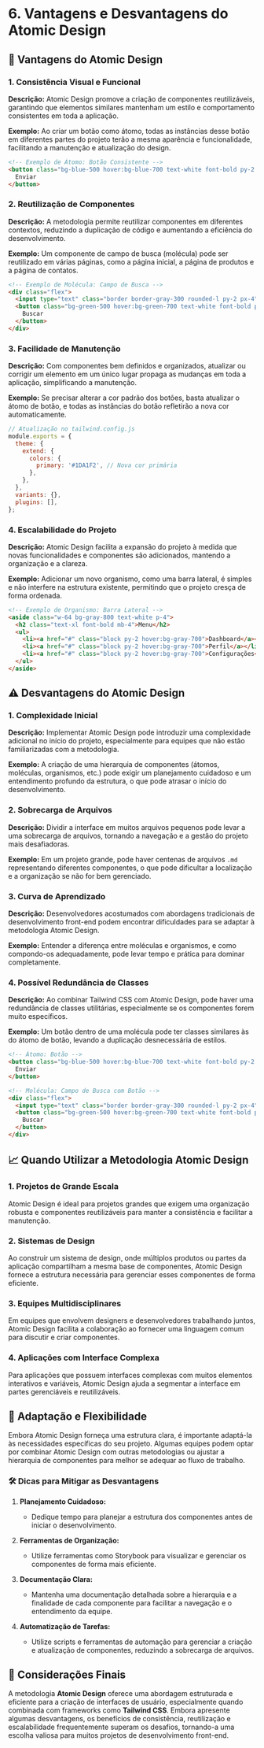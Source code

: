 # 6. Vantagens e Desvantagens do Atomic Design

## 🌟 Vantagens do Atomic Design

### 1. **Consistência Visual e Funcional**

**Descrição:**
Atomic Design promove a criação de componentes reutilizáveis, garantindo que elementos similares mantenham um estilo e comportamento consistentes em toda a aplicação.

**Exemplo:**
Ao criar um botão como átomo, todas as instâncias desse botão em diferentes partes do projeto terão a mesma aparência e funcionalidade, facilitando a manutenção e atualização do design.

```html
<!-- Exemplo de Átomo: Botão Consistente -->
<button class="bg-blue-500 hover:bg-blue-700 text-white font-bold py-2 px-4 rounded">
  Enviar
</button>
```

### 2. **Reutilização de Componentes**

**Descrição:**
A metodologia permite reutilizar componentes em diferentes contextos, reduzindo a duplicação de código e aumentando a eficiência do desenvolvimento.

**Exemplo:**
Um componente de campo de busca (molécula) pode ser reutilizado em várias páginas, como a página inicial, a página de produtos e a página de contatos.

```html
<!-- Exemplo de Molécula: Campo de Busca -->
<div class="flex">
  <input type="text" class="border border-gray-300 rounded-l py-2 px-4" placeholder="Buscar...">
  <button class="bg-green-500 hover:bg-green-700 text-white font-bold py-2 px-4 rounded-r">
    Buscar
  </button>
</div>
```

### 3. **Facilidade de Manutenção**

**Descrição:**
Com componentes bem definidos e organizados, atualizar ou corrigir um elemento em um único lugar propaga as mudanças em toda a aplicação, simplificando a manutenção.

**Exemplo:**
Se precisar alterar a cor padrão dos botões, basta atualizar o átomo de botão, e todas as instâncias do botão refletirão a nova cor automaticamente.

```javascript
// Atualização no tailwind.config.js
module.exports = {
  theme: {
    extend: {
      colors: {
        primary: '#1DA1F2', // Nova cor primária
      },
    },
  },
  variants: {},
  plugins: [],
};
```

### 4. **Escalabilidade do Projeto**

**Descrição:**
Atomic Design facilita a expansão do projeto à medida que novas funcionalidades e componentes são adicionados, mantendo a organização e a clareza.

**Exemplo:**
Adicionar um novo organismo, como uma barra lateral, é simples e não interfere na estrutura existente, permitindo que o projeto cresça de forma ordenada.

```html
<!-- Exemplo de Organismo: Barra Lateral -->
<aside class="w-64 bg-gray-800 text-white p-4">
  <h2 class="text-xl font-bold mb-4">Menu</h2>
  <ul>
    <li><a href="#" class="block py-2 hover:bg-gray-700">Dashboard</a></li>
    <li><a href="#" class="block py-2 hover:bg-gray-700">Perfil</a></li>
    <li><a href="#" class="block py-2 hover:bg-gray-700">Configurações</a></li>
  </ul>
</aside>
```

## ⚠️ Desvantagens do Atomic Design

### 1. **Complexidade Inicial**

**Descrição:**
Implementar Atomic Design pode introduzir uma complexidade adicional no início do projeto, especialmente para equipes que não estão familiarizadas com a metodologia.

**Exemplo:**
A criação de uma hierarquia de componentes (átomos, moléculas, organismos, etc.) pode exigir um planejamento cuidadoso e um entendimento profundo da estrutura, o que pode atrasar o início do desenvolvimento.

### 2. **Sobrecarga de Arquivos**

**Descrição:**
Dividir a interface em muitos arquivos pequenos pode levar a uma sobrecarga de arquivos, tornando a navegação e a gestão do projeto mais desafiadoras.

**Exemplo:**
Em um projeto grande, pode haver centenas de arquivos `.md` representando diferentes componentes, o que pode dificultar a localização e a organização se não for bem gerenciado.

### 3. **Curva de Aprendizado**

**Descrição:**
Desenvolvedores acostumados com abordagens tradicionais de desenvolvimento front-end podem encontrar dificuldades para se adaptar à metodologia Atomic Design.

**Exemplo:**
Entender a diferença entre moléculas e organismos, e como compondo-os adequadamente, pode levar tempo e prática para dominar completamente.

### 4. **Possível Redundância de Classes**

**Descrição:**
Ao combinar Tailwind CSS com Atomic Design, pode haver uma redundância de classes utilitárias, especialmente se os componentes forem muito específicos.

**Exemplo:**
Um botão dentro de uma molécula pode ter classes similares às do átomo de botão, levando a duplicação desnecessária de estilos.

```html
<!-- Átomo: Botão -->
<button class="bg-blue-500 hover:bg-blue-700 text-white font-bold py-2 px-4 rounded">
  Enviar
</button>

<!-- Molécula: Campo de Busca com Botão -->
<div class="flex">
  <input type="text" class="border border-gray-300 rounded-l py-2 px-4" placeholder="Buscar...">
  <button class="bg-green-500 hover:bg-green-700 text-white font-bold py-2 px-4 rounded-r">
    Buscar
  </button>
</div>
```

## 📈 Quando Utilizar a Metodologia Atomic Design

### 1. **Projetos de Grande Escala**

Atomic Design é ideal para projetos grandes que exigem uma organização robusta e componentes reutilizáveis para manter a consistência e facilitar a manutenção.

### 2. **Sistemas de Design**

Ao construir um sistema de design, onde múltiplos produtos ou partes da aplicação compartilham a mesma base de componentes, Atomic Design fornece a estrutura necessária para gerenciar esses componentes de forma eficiente.

### 3. **Equipes Multidisciplinares**

Em equipes que envolvem designers e desenvolvedores trabalhando juntos, Atomic Design facilita a colaboração ao fornecer uma linguagem comum para discutir e criar componentes.

### 4. **Aplicações com Interface Complexa**

Para aplicações que possuem interfaces complexas com muitos elementos interativos e variáveis, Atomic Design ajuda a segmentar a interface em partes gerenciáveis e reutilizáveis.

## 🔄 Adaptação e Flexibilidade

Embora Atomic Design forneça uma estrutura clara, é importante adaptá-la às necessidades específicas do seu projeto. Algumas equipes podem optar por combinar Atomic Design com outras metodologias ou ajustar a hierarquia de componentes para melhor se adequar ao fluxo de trabalho.

### 🛠️ Dicas para Mitigar as Desvantagens

1. **Planejamento Cuidadoso:**
   - Dedique tempo para planejar a estrutura dos componentes antes de iniciar o desenvolvimento.
   
2. **Ferramentas de Organização:**
   - Utilize ferramentas como Storybook para visualizar e gerenciar os componentes de forma mais eficiente.
   
3. **Documentação Clara:**
   - Mantenha uma documentação detalhada sobre a hierarquia e a finalidade de cada componente para facilitar a navegação e o entendimento da equipe.
   
4. **Automatização de Tarefas:**
   - Utilize scripts e ferramentas de automação para gerenciar a criação e atualização de componentes, reduzindo a sobrecarga de arquivos.

## 📝 Considerações Finais

A metodologia **Atomic Design** oferece uma abordagem estruturada e eficiente para a criação de interfaces de usuário, especialmente quando combinada com frameworks como **Tailwind CSS**. Embora apresente algumas desvantagens, os benefícios de consistência, reutilização e escalabilidade frequentemente superam os desafios, tornando-a uma escolha valiosa para muitos projetos de desenvolvimento front-end.
